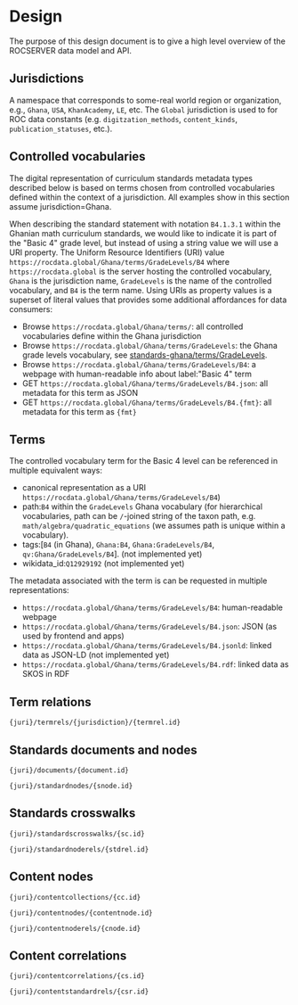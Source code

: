 Design
======
The purpose of this design document is to give a high level overview of the
ROCSERVER data model and API.


Jurisdictions
-------------
A namespace that corresponds to some-real world region or organization, e.g.,
`Ghana`, `USA`, `KhanAcademy`, `LE`, etc. The `Global` jurisdiction is used to for
ROC data constants (e.g. `digitzation_methods`, `content_kinds`, `publication_statuses`, etc.).


Controlled vocabularies
-----------------------
The digital representation of curriculum standards metadata types described below 
is based on terms chosen from controlled vocabularies defined within the context
of a jurisdiction. All examples show in this section assume jurisdiction=Ghana.

When describing the standard statement with notation `B4.1.3.1` within the Ghanian
math curriculum standards, we would like to indicate it is part of the "Basic 4"
grade level, but instead of using a string value we will use a URI property.
The Uniform Resource Identifiers (URI) value `https://rocdata.global/Ghana/terms/GradeLevels/B4`
where `https://rocdata.global` is the server hosting the controlled vocabulary,
`Ghana` is the jurisdiction name, `GradeLevels` is the name of the controlled vocabulary,
and `B4` is the term name. Using URIs as property values is a superset of
literal values that provides some additional affordances for data consumers:

  - Browse `https://rocdata.global/Ghana/terms/`: all controlled vocabularies define within the Ghana jurisdiction
  - Browse `https://rocdata.global/Ghana/terms/GradeLevels`: the Ghana grade levels vocabulary, see [standards-ghana/terms/GradeLevels](https://github.com/rocdata/standards-ghana/blob/main/terms/GradeLevels.yml).
  - Browse `https://rocdata.global/Ghana/terms/GradeLevels/B4`: a webpage with human-readable info about label:"Basic 4" term
  - GET `https://rocdata.global/Ghana/terms/GradeLevels/B4.json`: all metadata for this term as JSON
  - GET `https://rocdata.global/Ghana/terms/GradeLevels/B4.{fmt}`: all metadata for this term as `{fmt}`



Terms
-----
The controlled vocabulary term for the Basic 4 level can be referenced in multiple
equivalent ways:

 - canonical representation as a URI `https://rocdata.global/Ghana/terms/GradeLevels/B4`)
 - path:`B4` within the `GradeLevels` Ghana vocabulary (for hierarchical vocabularies,
   path can be `/`-joined string of the taxon path, e.g. `math/algebra/quadratic_equations`
   (we assumes path is unique within a vocabulary).
 - tags:[`B4` (in Ghana), `Ghana:B4`, `Ghana:GradeLevels/B4`, `qv:Ghana/GradeLevels/B4`]. (not implemented yet)
 - wikidata_id:`Q12929192` (not implemented yet)


The metadata associated with the term is can be requested in multiple representations:

 - `https://rocdata.global/Ghana/terms/GradeLevels/B4`: human-readable webpage
 - `https://rocdata.global/Ghana/terms/GradeLevels/B4.json`: JSON (as used by frontend and apps)
 - `https://rocdata.global/Ghana/terms/GradeLevels/B4.jsonld`: linked data as JSON-LD (not implemented yet)
 - `https://rocdata.global/Ghana/terms/GradeLevels/B4.rdf`: linked data as SKOS in RDF


Term relations
--------------

`{juri}/termrels/{jurisdiction}/{termrel.id}`



Standards documents and nodes
-----------------------------

`{juri}/documents/{document.id}`

`{juri}/standardnodes/{snode.id}`

 

Standards crosswalks
--------------------

`{juri}/standardscrosswalks/{sc.id}`

`{juri}/standardnoderels/{stdrel.id}`




Content nodes
-------------

`{juri}/contentcollections/{cc.id}`

`{juri}/contentnodes/{contentnode.id}`

`{juri}/contentnoderels/{cnode.id}`





Content correlations
--------------------

`{juri}/contentcorrelations/{cs.id}`

`{juri}/contentstandardrels/{csr.id}`

